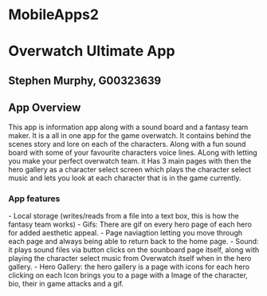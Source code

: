 # MobileApps2

<h1> Overwatch Ultimate App</h1>
<h2> Stephen Murphy, G00323639</h2>

<h2> App Overview </h2>
This app is information app along with a sound board and a fantasy team maker. It is a all in one app for the game overwatch. 
It contains behind the scenes story and lore on each of the characters. Along with a fun sound board with some of your favourite characters voice lines.
ALong with letting you make your perfect overwatch team. it Has 3 main pages with then the hero gallery as a character select screen which plays the character select music and lets you look at each character that is in the game currently.

<h3> App features </h3>
- Local storage (writes/reads from a file into a text box, this is how the fantasy team works)
- Gifs: There are gif on every hero page of each hero for added aesthetic appeal.
- Page naviagtion letting you move through each page and always being able to return back to the home page.
- Sound: it plays sound files via button clicks on the sounboard page itself, along with playing the character select music from Overwatch itself when in the hero gallery.
- Hero Gallery: the hero gallery is a page with icons for each hero clicking on each Icon brings you to a page with a Image of the character, bio, their in game attacks and a gif.
